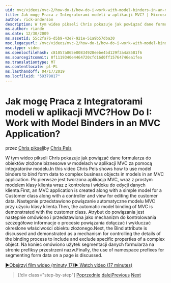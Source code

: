 ```yaml
---
uid: mvc/videos/mvc-2/how-do-i/how-do-i-work-with-model-binders-in-an-mvc-application
title: Jak mogę Praca z Integratorami modeli w aplikacji MVC? | Microsoft Docs
author: rick-anderson
description: W tym wideo pikseli Chris pokazuje jak powiązać dane formularza do obiektów złożone biznesowe w modelach w aplikacji MVC za pomocą integratorów modelu. Pierwszy, applicat MVC...
ms.author: riande
ms.date: 12/30/2009
ms.assetid: 55c2fa76-d5b9-43e7-921e-51a9b57dba30
msc.legacyurl: /mvc/videos/mvc-2/how-do-i/how-do-i-work-with-model-binders-in-an-mvc-application
msc.type: video
ms.openlocfilehash: c81057a065e00834928eebe4bd129f3a4a8581f6
ms.sourcegitcommit: 0f1119340e4464720cfd16d0ff15764746ea1fea
ms.translationtype: MT
ms.contentlocale: pl-PL
ms.lasthandoff: 04/17/2019
ms.locfileid: "59379017"
---
```

# <a name="how-do-i-work-with-model-binders-in-an-mvc-application"></a><span data-ttu-id="41dc9-105">Jak mogę Praca z Integratorami modeli w aplikacji MVC?</span><span class="sxs-lookup"><span data-stu-id="41dc9-105">How Do I: Work with Model Binders in an MVC Application?</span></span>

<span data-ttu-id="41dc9-106">przez [Chris pikseli](https://twitter.com/chrispels)</span><span class="sxs-lookup"><span data-stu-id="41dc9-106">by [Chris Pels](https://twitter.com/chrispels)</span></span>

<span data-ttu-id="41dc9-107">W tym wideo pikseli Chris pokazuje jak powiązać dane formularza do obiektów złożone biznesowe w modelach w aplikacji MVC za pomocą integratorów modelu.</span><span class="sxs-lookup"><span data-stu-id="41dc9-107">In this video Chris Pels shows how to use model binders to bind form data to complex business objects in models in an MVC application.</span></span> <span data-ttu-id="41dc9-108">Po pierwsze jest tworzona aplikacja MVC, wraz z prostym modelem klasy klienta wraz z kontrolera i widoku do edycji danych klienta.</span><span class="sxs-lookup"><span data-stu-id="41dc9-108">First, an MVC application is created along with a simple model for a Customer class along with a controller and view for editing the customer data.</span></span> <span data-ttu-id="41dc9-109">Następnie przedstawiono powiązanie automatyczne modelu MVC przy użyciu klasy klienta.</span><span class="sxs-lookup"><span data-stu-id="41dc9-109">Then, the automatic model binding of MVC is demonstrated with the customer class.</span></span> <span data-ttu-id="41dc9-110">Atrybut do powiązania jest następnie omówiono i przedstawiona jako mechanizm do kontrolowania szczegółowe informacje o procesie powiązania dołączać i wykluczać określone właściwości obiektu złożonego.</span><span class="sxs-lookup"><span data-stu-id="41dc9-110">Next, the Bind attribute is discussed and demonstrated as a mechanism for controlling the details of the binding process to include and exclude specific properties of a complex object.</span></span> <span data-ttu-id="41dc9-111">Na koniec omówiono użytek segmentacji danych formularza na stronie prefiksy przestrzeni nazw.</span><span class="sxs-lookup"><span data-stu-id="41dc9-111">Finally, the use of namespace prefixes for segmenting form data on a page is discussed.</span></span>

[<span data-ttu-id="41dc9-112">&#9654;Obejrzyj film wideo (minuty 17)</span><span class="sxs-lookup"><span data-stu-id="41dc9-112">&#9654; Watch video (17 minutes)</span></span>](https://channel9.msdn.com/Blogs/ASP-NET-Site-Videos/how-do-i-work-with-model-binders-in-an-mvc-application)

> [!div class="step-by-step"]
> <span data-ttu-id="41dc9-113">[Poprzednie](how-do-i-create-a-custom-html-helper-for-an-mvc-application.md)
> [dalej](how-do-i-use-httpverbs-attributes-in-an-mvc-application.md)</span><span class="sxs-lookup"><span data-stu-id="41dc9-113">[Previous](how-do-i-create-a-custom-html-helper-for-an-mvc-application.md)
[Next](how-do-i-use-httpverbs-attributes-in-an-mvc-application.md)</span></span>
